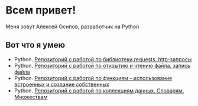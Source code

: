 # Всем привет!
Меня зовут Алексей Осипов, разработчик на Python

## Вот что я умею
* Python. [Репозиторий с работой по библиотеки requests, http-запросы](https://github.com/AlexeyOsipow/test9)
* Python. [Репозиторий с работой по открытию и чтению файла, запись файла](https://github.com/AlexeyOsipow/test7)
* Python. [Репозиторий с работой по функциям - использование встроенных и создание собственных](https://github.com/AlexeyOsipow/test6)
* Python. [Репозиторий с работой по коллекциям данных. Словарям. Множествам](https://github.com/AlexeyOsipow/test5)

